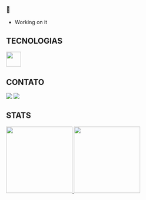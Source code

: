 ###  👋

- Working on it

## TECNOLOGIAS 

<img src="https://cdn.jsdelivr.net/gh/devicons/devicon/icons/javascript/javascript-original.svg" width="40" height="40" />

## CONTATO 

<div>
<a href="https://www.linkedin.com/in/jo%C3%A3o-victor-woncce-80207519a/" target="_blank"><img src="https://img.shields.io/badge/-LinkedIn-%230077B5?style=for-the-badge&logo=linkedin&logoColor=white" target="_blank"></a>   
<a href = "mailto:joojvw@gmail.com"><img src="https://img.shields.io/badge/Gmail-D14836?style=for-the-badge&logo=gmail&logoColor=white" target="_blank"></a>
</div>

## STATS
<div>
<a href="https://github.com/jaovw">
<img height="180em" src="https://github-readme-stats.vercel.app/api/top-langs/?username=jaovw&layout=compact&langs_count=7&theme=dracula"/>
<img height="180em" src="https://github-readme-stats.vercel.app/api?username=jaovw&show_icons=true&theme=dracula&include_all_commits=true&count_private=true"/>
</div>
